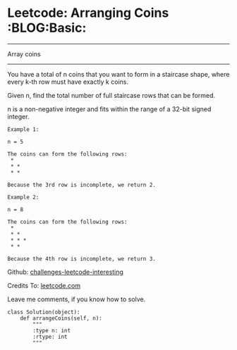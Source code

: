 # Leetcode: Arranging Coins     :BLOG:Basic:


---

Array coins  

---

You have a total of n coins that you want to form in a staircase shape, where every k-th row must have exactly k coins.  

Given n, find the total number of full staircase rows that can be formed.  

n is a non-negative integer and fits within the range of a 32-bit signed integer.  

    Example 1:
    
    n = 5
    
    The coins can form the following rows:
     *
     * *
     * *
    
    Because the 3rd row is incomplete, we return 2.

    Example 2:
    
    n = 8
    
    The coins can form the following rows:
     *
     * *
     * * *
     * *
    
    Because the 4th row is incomplete, we return 3.

Github: [challenges-leetcode-interesting](https://github.com/DennyZhang/challenges-leetcode-interesting/tree/master/arranging-coins)  

Credits To: [leetcode.com](https://leetcode.com/problems/arranging-coins/description/)  

Leave me comments, if you know how to solve.  

    class Solution(object):
        def arrangeCoins(self, n):
            """
            :type n: int
            :rtype: int
            """